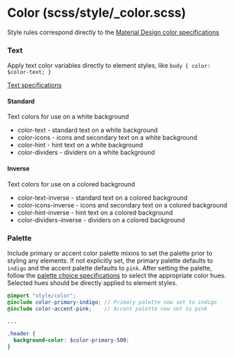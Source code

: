 Color (scss/style/_color.scss)
===

Style rules correspond directly to the [Material Design color specifications][]

### Text

Apply text color variables directly to element styles, like `body { color: $color-text; }`

[Text specifications][]

#### Standard

Text colors for use on a white background

- color-text - standard text on a white background
- color-icons - icons and secondary text on a white background
- color-hint - hint text on a white background
- color-dividers - dividers on a white background

#### Inverse

Text colors for use on a colored background

- color-text-inverse - standard text on a colored background
- color-icons-inverse - icons and secondary text on a colored background
- color-hint-inverse - hint text on a colored background
- color-dividers-inverse - dividers on a colored background

### Palette

Include primary or accent color palette mixins to set the palette prior to styling any elements. If not explicitly set, the primary palette defaults to `indigo` and the accent palette defaults to `pink`. After setting the palette, follow the [palette choice specifications][] to select the appropriate color hues. Selected hues should be directly applied to element styles.

```scss
@import "style/color";
@include color-primary-indigo; // Primary palette now set to indigo
@include color-accent-pink;    // Accent palette now set to pink

...

.header {
  background-color: $color-primary-500;
}
```


[material design color specifications]: http://www.google.com/design/spec/style/color.html
[text specifications]: http://www.google.com/design/spec/style/color.html#ui-color-application-use-alpha-values
[palette choice specifications]: http://www.google.com/design/spec/style/color.html#ui-color-application-choose-palette
